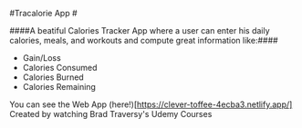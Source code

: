 #Tracalorie App #

####A beatiful Calories Tracker App where a user can enter his daily calories, meals, and workouts and compute great information like:####
* Gain/Loss
* Calories Consumed
* Calories Burned
* Calories Remaining

You can see the Web App (here!)[https://clever-toffee-4ecba3.netlify.app/]
Created by watching Brad Traversy's Udemy Courses
